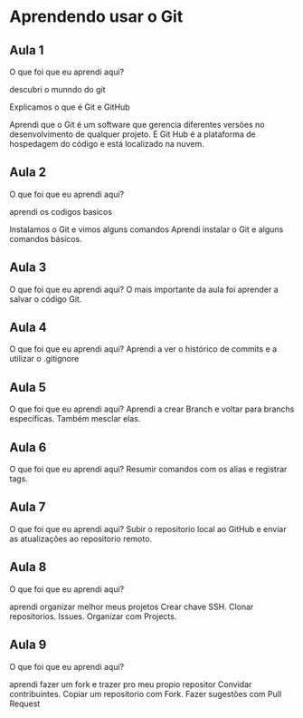 # Aprendendo usar o Git


## Aula 1

O que foi que eu aprendi aqui?

descubri o munndo do git

Explicamos o que é Git e GitHub

Aprendi que o Git é um software que gerencia diferentes versões no desenvolvimento de qualquer projeto. E Git Hub é a plataforma de hospedagem do código e está localizado na nuvem.

## Aula 2

O que foi que eu aprendi aqui?

aprendi os codigos basicos

Instalamos o Git e vimos alguns comandos
Aprendi instalar o Git e alguns comandos básicos.

## Aula 3

O que foi que eu aprendi aqui?
O mais importante da aula foi aprender a salvar o código Git.

## Aula 4

O que foi que eu aprendi aqui?
Aprendi a ver o histórico de commits e a utilizar o .gitignore

## Aula 5

O que foi que eu aprendi aqui?
Aprendi a crear Branch e voltar para branchs específicas. Também mesclar elas.

## Aula 6

O que foi que eu aprendi aqui?
Resumir comandos com os alias e registrar tags.

## Aula 7

O que foi que eu aprendi aqui?
Subir o repositorio local ao GitHub e enviar as atualizações ao repositorio remoto.


## Aula 8

O que foi que eu aprendi aqui?

aprendi organizar melhor meus projetos
Crear chave SSH. Clonar repositorios. Issues. Organizar com Projects.


## Aula 9

O que foi que eu aprendi aqui?

aprendi fazer um fork e trazer pro meu propio repositor
Convidar contribuintes. Copiar um repositorio com Fork. Fazer sugestões com Pull Request
